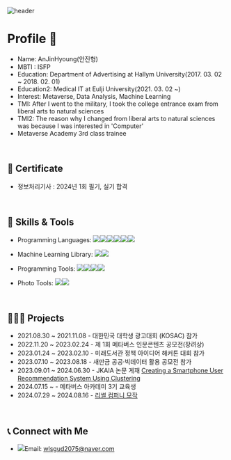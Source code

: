 








![header](https://capsule-render.vercel.app/api?type=rect&color=0:87CEEB,100:FFC0CB&height=200&section=header&text=%20Welcome%20to%20AnjinHyoung%20GitHub%20&fontSize=50&animation=fadeIn&fontColor=ffffff)













# Profile 👋

- Name: AnJinHyoung(안진형)
- MBTI : ISFP
- Education: Department of Advertising at Hallym University(2017. 03. 02 ~ 2018. 02. 01)
- Education2: Medical IT at Eulji University(2021. 03. 02 ~)
- Interest: Metaverse, Data Analysis, Machine Learning
- TMI: After I went to the military, I took the college entrance exam from liberal arts to natural sciences
- TMI2: The reason why I changed from liberal arts to natural sciences was because I was interested in 'Computer'
- Metaverse Academy 3rd class trainee

</br>



## 📖 Certificate 

- 정보처리기사 : 2024년 1회 필기, 실기 합격


</br>


## 🔨 Skills & Tools

- Programming Languages: <img src="https://img.shields.io/badge/python-3776AB?style=plastic&logo=Python&logoColor=white"/><img src="https://img.shields.io/badge/C-A8B9CC?style=plastic&logo=C&logoColor=white"/><img src="https://img.shields.io/badge/C++-00599C?style=plastic&logo=C%2B%2B&logoColor=white"/><img src="https://img.shields.io/badge/Java-007396?style=plastic&logo=Java&logoColor=white"/><img src="https://img.shields.io/badge/C%23-239120?style=plastic&logo=C%20Sharp&logoColor=white"/><img src="https://img.shields.io/badge/Unity-000000?style=plastic&logo=Unity&logoColor=white"/>

- Machine Learning Library: <img src="https://img.shields.io/badge/Scikit%20learn-F7931E?style=plastic&logo=scikit-learn&logoColor=white"/><img src="https://img.shields.io/badge/LightGBM-311E88?style=plastic&logo=LightGBM&logoColor=white"/>
- Programming Tools: <img src="https://img.shields.io/badge/Visual%20Studio-5C2D91?style=plastic&logo=Visual%20Studio&logoColor=white"/><img src="https://img.shields.io/badge/PyCharm-000000?style=plastic&logo=PyCharm&logoColor=white"/><img src="https://img.shields.io/badge/Google%20Colab-F9AB00?style=plastic&logo=Google%20Colab&logoColor=white"/><img src="https://img.shields.io/badge/GitHub-181717?style=plastic&logo=GitHub&logoColor=white"/>
- Photo Tools: <img src="https://img.shields.io/badge/Photoshop-31A8FF?style=plastic&logo=Adobe%20Photoshop&logoColor=white"/><img src="https://img.shields.io/badge/Illustrator-FF9A00?style=plastic&logo=Adobe%20Illustrator&logoColor=white"/>

</br>


## 👩🏻‍💻 **Projects**

- 2021.08.30 ~ 2021.11.08 - 대한민국 대학생 광고대회 (KOSAC) 참가
- 2022.11.20 ~ 2023.02.24 - 제 1회 메타버스 인문콘텐츠 공모전(장려상)
- 2023.01.24 ~ 2023.02.10 - 미래도서관 정책 아이디어 해커톤 대회 참가
- 2023.07.10 ~ 2023.08.18 - 새만금 공공·빅데이터 활용 공모전 참가
- 2023.09.01 ~ 2024.06.30 - JKAIA 논문 게재 <a href="https://accesson.kr/jkaia/v.2/1/1/43571">Creating a Smartphone User Recommendation System Using Clustering</a>
- 2024.07.15 ~ - 메타버스 아카데미 3기 교육생
- 2024.07.29 ~ 2024.08.16 - <a href="https://youtu.be/Gxn_cV9L-rY">리썰 컴퍼니 모작</a>

           
</br>

## 📞 Connect with Me
- <img src="https://img.shields.io/badge/Naver-03C75A?style=plastic&logo=Naver&logoColor=white"/>Email: wlsgud2075@naver.com

<!--
**kyungheee/kyungheee** is a ✨ _special_ ✨ repository because its `README.md` (this file) appears on your GitHub profile.

Here are some ideas to get you started:

- 🔭 I’m currently working on ...
- 🌱 I’m currently learning ...
- 👯 I’m looking to collaborate on ...
- 🤔 I’m looking for help with ...
- 💬 Ask me about ...
- 📫 How to reach me: ...
- 😄 Pronouns: ...
- ⚡ Fun fact: ...
-->
